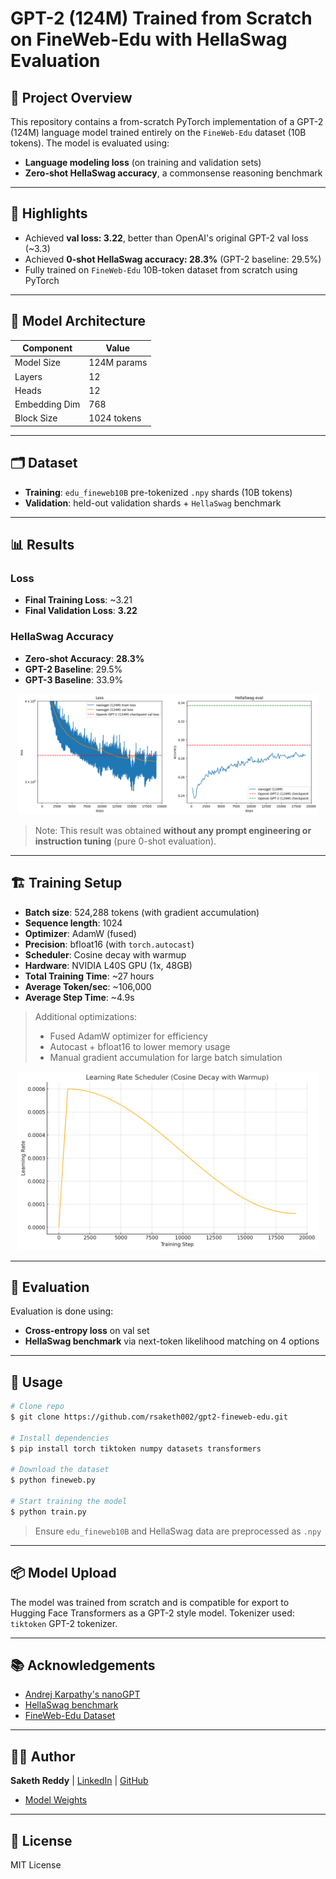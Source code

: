 # GPT-2 (124M) Trained from Scratch on FineWeb-Edu with HellaSwag Evaluation

## 📌 Project Overview

This repository contains a from-scratch PyTorch implementation of a GPT-2 (124M) language model trained entirely on the `FineWeb-Edu` dataset (10B tokens). The model is evaluated using:

- **Language modeling loss** (on training and validation sets)
- **Zero-shot HellaSwag accuracy**, a commonsense reasoning benchmark

---

## 🚀 Highlights

- Achieved **val loss: 3.22**, better than OpenAI's original GPT-2 val loss (\~3.3)
- Achieved **0-shot HellaSwag accuracy: 28.3%** (GPT-2 baseline: 29.5%)
- Fully trained on `FineWeb-Edu` 10B-token dataset from scratch using PyTorch

---

## 🧠 Model Architecture

| Component     | Value       |
| ------------- | ----------- |
| Model Size    | 124M params |
| Layers        | 12          |
| Heads         | 12          |
| Embedding Dim | 768         |
| Block Size    | 1024 tokens |

---

## 🗂️ Dataset

- **Training**: `edu_fineweb10B` pre-tokenized `.npy` shards (10B tokens)
- **Validation**: held-out validation shards + `HellaSwag` benchmark

---

## 📊 Results

### Loss

- **Final Training Loss**: \~3.21
- **Final Validation Loss**: **3.22**

### HellaSwag Accuracy

- **Zero-shot Accuracy**: **28.3%**
- **GPT-2 Baseline**: 29.5%
- **GPT-3 Baseline**: 33.9%

<p align="center">
  <img src="eval.png" alt="Train and validation Loss - HeHellaSwag Acc Curves and " width="480">
</p>

> Note: This result was obtained **without any prompt engineering or instruction tuning** (pure 0-shot evaluation).

---

## 🏗️ Training Setup

- **Batch size**: 524,288 tokens (with gradient accumulation)
- **Sequence length**: 1024
- **Optimizer**: AdamW (fused)
- **Precision**: bfloat16 (with `torch.autocast`)
- **Scheduler**: Cosine decay with warmup
- **Hardware**: NVIDIA L40S GPU (1x, 48GB)
- **Total Training Time**: \~27 hours
- **Average Token/sec**: \~106,000
- **Average Step Time**: \~4.9s

> Additional optimizations:
>
> - Fused AdamW optimizer for efficiency
> - Autocast + bfloat16 to lower memory usage
> - Manual gradient accumulation for large batch simulation

<p align="center">
  <img src="lr_scheduler.png" alt="Learning Rate Schedule" width="480">
</p>

---

## 🧪 Evaluation

Evaluation is done using:

- **Cross-entropy loss** on val set
- **HellaSwag benchmark** via next-token likelihood matching on 4 options

---

## 🧾 Usage

```bash
# Clone repo
$ git clone https://github.com/rsaketh002/gpt2-fineweb-edu.git

# Install dependencies
$ pip install torch tiktoken numpy datasets transformers

# Download the dataset
$ python fineweb.py

# Start training the model
$ python train.py

```

> Ensure `edu_fineweb10B` and HellaSwag data are preprocessed as `.npy`

---

## 📦 Model Upload

The model was trained from scratch and is compatible for export to Hugging Face Transformers as a GPT-2 style model. Tokenizer used: `tiktoken` GPT-2 tokenizer.

---

## 📚 Acknowledgements

- [Andrej Karpathy's nanoGPT](https://github.com/karpathy/nanoGPT)
- [HellaSwag benchmark](https://rowanzellers.com/hellaswag/)
- [FineWeb-Edu Dataset](https://huggingface.co/datasets/fineweb)

---

## 🧑‍💻 Author

**Saketh Reddy** | [LinkedIn](https://www.linkedin.com/in/gandeed-saketh-reddy-a1077a200/) | [GitHub](https://github.com/rsaketh002)
- [Model Weights]([https://huggingface.co/datasets/fineweb](https://huggingface.co/saketh3628800/custom-gpt-124M/blob/main/pytorch_model.bin))
---

## 📜 License

MIT License
